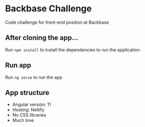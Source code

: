 # Backbase Challenge

Code challenge for front-end position at Backbase

## After cloning the app...

Run `npm install` to install the dependencies to run the application

## Run app

Run `ng serve` to run the app

## App structure

- Angular versión: 11
- Hosting: Netlify
- No CSS libraries
- Much love
